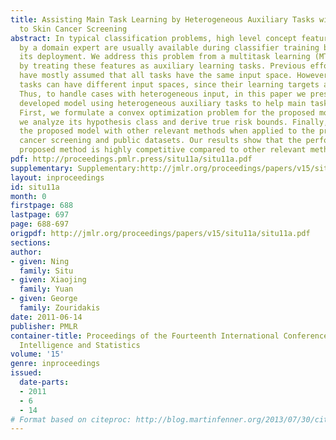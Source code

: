 ```yaml
---
title: Assisting Main Task Learning by Heterogeneous Auxiliary Tasks with Applications
  to Skin Cancer Screening
abstract: In typical classification problems, high level concept features provided
  by a domain expert are usually available during classifier training but not during
  its deployment. We address this problem from a multitask learning (MTL) perspective
  by treating these features as auxiliary learning tasks. Previous efforts in MTL
  have mostly assumed that all tasks have the same input space. However, auxiliary
  tasks can have different input spaces, since their learning targets are different.
  Thus, to handle cases with heterogeneous input, in this paper we present a newly
  developed model using heterogeneous auxiliary tasks to help main task learning.
  First, we formulate a convex optimization problem for the proposed model, and then,
  we analyze its hypothesis class and derive true risk bounds. Finally, we compare
  the proposed model with other relevant methods when applied to the problem of skin
  cancer screening and public datasets. Our results show that the performance of the
  proposed method is highly competitive compared to other relevant methods. [pdf][supplementary]
pdf: http://proceedings.pmlr.press/situ11a/situ11a.pdf
supplementary: Supplementary:http://jmlr.org/proceedings/papers/v15/situ11a/situ11aSupple.zip
layout: inproceedings
id: situ11a
month: 0
firstpage: 688
lastpage: 697
page: 688-697
origpdf: http://jmlr.org/proceedings/papers/v15/situ11a/situ11a.pdf
sections: 
author:
- given: Ning
  family: Situ
- given: Xiaojing
  family: Yuan
- given: George
  family: Zouridakis
date: 2011-06-14
publisher: PMLR
container-title: Proceedings of the Fourteenth International Conference on Artificial
  Intelligence and Statistics
volume: '15'
genre: inproceedings
issued:
  date-parts:
  - 2011
  - 6
  - 14
# Format based on citeproc: http://blog.martinfenner.org/2013/07/30/citeproc-yaml-for-bibliographies/
---
```

